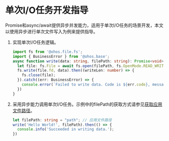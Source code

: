 # 单次I/O任务开发指导


Promise和async/await提供异步并发能力，适用于单次I/O任务的场景开发，本文以使用异步进行单次文件写入为例来提供指导。


1. 实现单次I/O任务逻辑。

    ```ts
    import fs from '@ohos.file.fs';
    import { BusinessError } from '@ohos.base';
    async function write(data: string, filePath: string): Promise<void> {
      let file: fs.File = await fs.open(filePath, fs.OpenMode.READ_WRITE);
      fs.write(file.fd, data).then((writeLen: number) => {
        fs.close(file);
      }).catch((err: BusinessError) => {
        console.error(`Failed to write data. Code is ${err.code}, message is ${err.message}`);
      })
    }
    ```
2. 采用异步能力调用单次I/O任务。示例中的filePath的获取方式请参见[获取应用文件路径](../application-models/application-context-stage.md#获取应用文件路径)。

    ```ts
    let filePath: string = "path"; // 应用文件路径
    write('Hello World!', filePath).then(() => {
      console.info('Succeeded in writing data.');
    })
    ```
